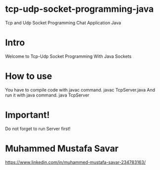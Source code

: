# tcp-udp-socket-programming-java
Tcp and Udp Socket Programming Chat Application Java

# Intro
Welcome to Tcp-Udp Socket Programming With Java Sockets

# How to use
You have to compile code with javac command.
javac TcpServer.java 
And run it with java command.
java TcpServer

# Important!
Do not forget to run Server first!

# Muhammed Mustafa Savar 
https://www.linkedin.com/in/muhammed-mustafa-savar-234783163/
        
